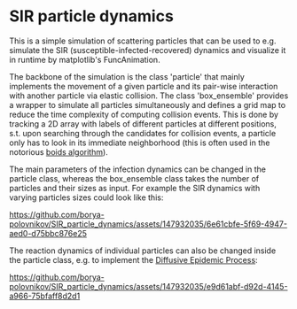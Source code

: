 # SIR particle dynamics

This is a simple simulation of scattering particles that can be used to e.g. simulate the SIR (susceptible-infected-recovered) dynamics and visualize it in runtime by matplotlib's FuncAnimation.

The backbone of the simulation is the class 'particle' that mainly implements the movement of a given particle and its pair-wise interaction with another particle via elastic collision.
The class 'box_ensemble' provides a wrapper to simulate all particles simultaneously and defines a grid map to reduce the time complexity of computing collision events. 
This is done by tracking a 2D array with labels of different particles at different positions, s.t. upon searching through the candidates for collision events, a particle only has to look in its immediate neighborhood 
(this is often used in the notorious [boids algorithm](https://en.wikipedia.org/wiki/Boids)).

The main parameters of the infection dynamics can be changed in the particle class, whereas the box_ensemble class takes the number of particles and their sizes as input.
For example the SIR dynamics with varying particles sizes could look like this:


https://github.com/borya-polovnikov/SIR_particle_dynamics/assets/147932035/6e61cbfe-5f69-4947-aed0-d75bbc876e25




The reaction dynamics of individual particles can also be changed inside the particle class, e.g. to implement the [Diffusive Epidemic Process](https://journals.aps.org/prl/abstract/10.1103/PhysRevLett.128.078302):

https://github.com/borya-polovnikov/SIR_particle_dynamics/assets/147932035/e9d61abf-d92d-4145-a966-75bfaff8d2d1
